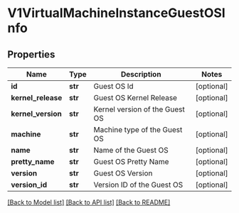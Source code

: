 # V1VirtualMachineInstanceGuestOSInfo

## Properties
Name | Type | Description | Notes
------------ | ------------- | ------------- | -------------
**id** | **str** | Guest OS Id | [optional] 
**kernel_release** | **str** | Guest OS Kernel Release | [optional] 
**kernel_version** | **str** | Kernel version of the Guest OS | [optional] 
**machine** | **str** | Machine type of the Guest OS | [optional] 
**name** | **str** | Name of the Guest OS | [optional] 
**pretty_name** | **str** | Guest OS Pretty Name | [optional] 
**version** | **str** | Guest OS Version | [optional] 
**version_id** | **str** | Version ID of the Guest OS | [optional] 

[[Back to Model list]](../README.md#documentation-for-models) [[Back to API list]](../README.md#documentation-for-api-endpoints) [[Back to README]](../README.md)


